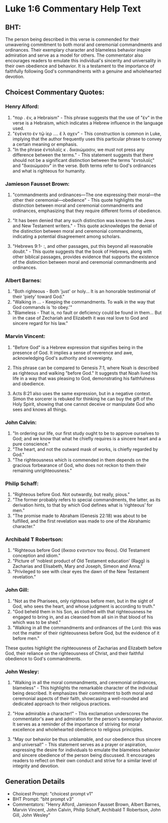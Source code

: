 # Luke 1:6 Commentary Help Text

## BHT:
The person being described in this verse is commended for their unwavering commitment to both moral and ceremonial commandments and ordinances. Their exemplary character and blameless behavior inspire admiration and serve as a model for others. The commentator also encourages readers to emulate this individual's sincerity and universality in their own obedience and behavior. It is a testament to the importance of faithfully following God's commandments with a genuine and wholehearted devotion.

## Choicest Commentary Quotes:
### Henry Alford:
1. "πορ . ἐν, a Hebraism" - This phrase suggests that the use of "ἐν" in the verse is a Hebraism, which indicates a Hebrew influence in the language used.
2. "ἐγένετο ἐν τῷ ἱερ .… ἔ λ αχεν" - This construction is common in Luke, implying that the author frequently uses this particular phrase to convey a certain meaning or emphasis.
3. "In the phrase ἐντολαῖς κ . δικαιώμασιν, we must not press any difference between the terms." - This statement suggests that there should not be a significant distinction between the terms "ἐντολαῖς" and "δικαιώμασιν" in the verse. Both terms refer to God's ordinances and what is righteous for humanity.

### Jamieson Fausset Brown:
1. "commandments and ordinances—The one expressing their moral—the other their ceremonial—obedience" - This quote highlights the distinction between moral and ceremonial commandments and ordinances, emphasizing that they require different forms of obedience.

2. "It has been denied that any such distinction was known to the Jews and New Testament writers." - This quote acknowledges the denial of the distinction between moral and ceremonial commandments, indicating a potential disagreement among scholars.

3. "Hebrews 9:1- :, and other passages, put this beyond all reasonable doubt." - This quote suggests that the book of Hebrews, along with other biblical passages, provides evidence that supports the existence of the distinction between moral and ceremonial commandments and ordinances.

### Albert Barnes:
1. "Both righteous - Both 'just' or holy... It is an honorable testimonial of their 'piety' toward God."
2. "Walking in ... - Keeping the commandments. To walk in the way that God commands is 'to obey.'"
3. "Blameless - That is, no fault or deficiency could be found in them... But in the case of Zechariah and Elizabeth it was real love to God and sincere regard for his law."

### Marvin Vincent:
1. "Before God" is a Hebrew expression that signifies being in the presence of God. It implies a sense of reverence and awe, acknowledging God's authority and sovereignty.

2. This phrase can be compared to Genesis 7:1, where Noah is described as righteous and walking "before God." It suggests that Noah lived his life in a way that was pleasing to God, demonstrating his faithfulness and obedience.

3. Acts 8:21 also uses the same expression, but in a negative context. Simon the sorcerer is rebuked for thinking he can buy the gift of the Holy Spirit, showing that one cannot deceive or manipulate God who sees and knows all things.

### John Calvin:
1. "In ordering our life, our first study ought to be to approve ourselves to God; and we know that what he chiefly requires is a sincere heart and a pure conscience."
2. "The heart, and not the outward mask of works, is chiefly regarded by God."
3. "The righteousness which is commended in them depends on the gracious forbearance of God, who does not reckon to them their remaining unrighteousness."

### Philip Schaff:
1. "Righteous before God. Not outwardly, but really, pious."
2. "The former probably refers to special commandments, the latter, as its derivation hints, to that by which God defines what is ‘righteous’ for men."
3. "The promise made to Abraham (Genesis 22:18) was about to be fulfilled, and the first revelation was made to one of the Abrahamic character."

### Archibald T Robertson:
1. "Righteous before God (δικαιο εναντιον του θεου). Old Testament conception and idiom." 
2. "Picture of 'noblest product of Old Testament education' (Ragg) is Zacharias and Elisabeth, Mary and Joseph, Simeon and Anna." 
3. "Privileged to see with clear eyes the dawn of the New Testament revelation."

### John Gill:
1. "Not as the Pharisees, only righteous before men, but in the sight of God, who sees the heart, and whose judgment is according to truth."
2. "God beheld them in his Son, as clothed with that righteousness he engaged to bring in, and as cleansed from all sin in that blood of his which was to be shed."
3. "Walking in all the commandments and ordinances of the Lord: this was not the matter of their righteousness before God, but the evidence of it before men."

These quotes highlight the righteousness of Zacharias and Elizabeth before God, their reliance on the righteousness of Christ, and their faithful obedience to God's commandments.

### John Wesley:
1. "Walking in all the moral commandments, and ceremonial ordinances, blameless" - This highlights the remarkable character of the individual being described. It emphasizes their commitment to both moral and ceremonial aspects of their faith, showcasing a well-rounded and dedicated approach to their religious practices.

2. "How admirable a character!" - This exclamation underscores the commentator's awe and admiration for the person's exemplary behavior. It serves as a reminder of the importance of striving for moral excellence and wholehearted obedience to religious principles.

3. "May our behavior be thus unblamable, and our obedience thus sincere and universal!" - This statement serves as a prayer or aspiration, expressing the desire for individuals to emulate the blameless behavior and sincere obedience of the person being discussed. It encourages readers to reflect on their own conduct and strive for a similar level of integrity and devotion.


## Generation Details
- Choicest Prompt: "choicest prompt v1"
- BHT Prompt: "bht prompt v3"
- Commentators: "Henry Alford, Jamieson Fausset Brown, Albert Barnes, Marvin Vincent, John Calvin, Philip Schaff, Archibald T Robertson, John Gill, John Wesley"
